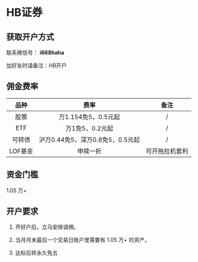 # HB证券

## 获取开户方式

联系微信号： **i668haha**

加好友时请备注：HB开户

## 佣金费率

品种 | 费率 | 备注
:---: | :---: | :---:
股票 | 万1.154免5，0.5元起 | /
ETF | 万1免5，0.2元起 | /
可转债 | 沪万0.44免5，深万0.8免5，0.5元起 | /
LOF基金 | 申赎一折 | 可开拖拉机套利

## 资金门槛

1.05 万+

## 开户要求

1. 开好户后，立马安排调佣。

2. 当月月末最后一个交易日账户里需要有 1.05 万+ 的资产。

3. 达标后转永久免五
